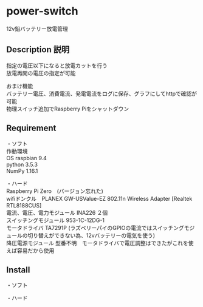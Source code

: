 # power-switch

12v鉛バッテリー放電管理

## Description 説明
指定の電圧以下になると放電カットを行う  
放電再開の電圧の指定が可能

おまけ機能  
バッテリー電圧、消費電流、発電電流をログに保存、グラフにしてhttpで確認が可能  
物理スイッチ追加でRaspberry Piをシャットダウン  

## Requirement
・ソフト  
作動環境  
OS raspbian 9.4  
python 3.5.3  
NumPy 1.16.1  

・ハード  
Raspberry Pi Zero　(バージョン忘れた)  
wifiドンクル　PLANEX GW-USValue-EZ 802.11n Wireless Adapter [Realtek RTL8188CUS]  
電流、電圧、電力モジュール INA226 ２個  
スイッチングモジュール 953-1C-12DG-1  
モータドライバ TA7291P (ラズベリーパイのGPIOの電流ではスイッチングモジュールの切り替えができない為、12vバッテリーの電気を使う)  
降圧電源モジュール 型番不明　モータドライバで電圧調整はできたがこれを使えば容易だから使用  

## Install
・ソフト

・ハード

